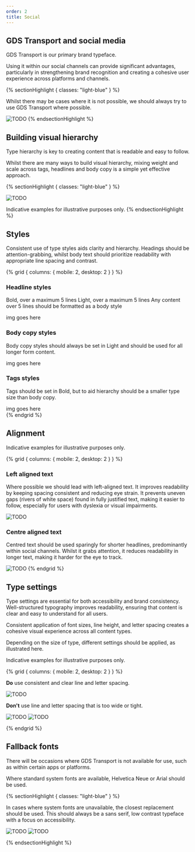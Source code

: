 ```yaml
---
order: 2
title: Social
---
```


## GDS Transport and social media

GDS Transport is our primary brand typeface.

Using it within our social channels can provide significant advantages, particularly in strengthening brand recognition and creating a cohesive user experience across platforms and channels.

{% sectionHighlight { classes: "light-blue" } %}

Whilst there may be cases where it is not possible, we should always try to use GDS Transport where possible.

<!-- TODO: image is duplicated in ../app/ -->

![TODO](./gds-transport.svg)
{% endsectionHighlight %}

## Building visual hierarchy

Type hierarchy is key to creating content that is readable and easy to follow.

Whilst there are many ways to build visual hierarchy, mixing weight and scale across tags, headlines and body copy is a simple yet effective approach.

{% sectionHighlight { classes: "light-blue" } %}

![TODO](./type-hierarchy.png)

Indicative examples for illustrative purposes only.
{% endsectionHighlight %}

## Styles

Consistent use of type styles aids clarity and hierarchy. Headings should be attention-grabbing, whilst body text should prioritize readability with appropriate line spacing and contrast.

<!-- TODO: lots to do here, some of the below should probably be in images -->

{% grid { columns: { mobile: 2, desktop: 2 } } %}

<div class="border">

### Headline styles

Bold, over a maximum 5 lines
Light, over a maximum 5 lines
Any content over 5 lines should be formatted as a body style

</div>
<div>
img goes here
</div>

<div class="border">

### Body copy styles

Body copy styles should always be set in Light and should be used for all longer form content.

</div>
<div>
img goes here
</div>
<div class="border">

### Tags styles

Tags should be set in Bold, but to aid hierarchy should be a smaller type size than body copy.

</div>
<div>
img goes here
</div>
{% endgrid %}

## Alignment

<div class="inset">

Indicative examples for illustrative purposes only.

</div>
<!-- TODO: the next two headings started with a small image that is not in here yet
           but we might not need it for consistency reasons? -->

{% grid { columns: { mobile: 2, desktop: 2 } } %}

<div class="border">

### Left aligned text

Where possible we should lead with left-aligned text. It improves readability by keeping spacing consistent and reducing eye strain. It prevents uneven gaps (rivers of white space) found in fully justified text, making it easier to follow, especially for users with dyslexia or visual impairments.

</div>

![TODO](./left-aligned.png)

<div class="border">

### Centre aligned text

Centred text should be used sparingly for shorter headlines, predominantly within social channels. Whilst it grabs attention, it reduces readability in longer text, making it harder for the eye to track.

</div>

![TODO](./centre-aligned.png)
{% endgrid %}

## Type settings

Type settings are essential for both accessibility and brand consistency. Well-structured typography improves readability, ensuring that content is clear and easy to understand for all users.

Consistent application of font sizes, line height, and letter spacing creates a cohesive visual experience across all content types.

Depending on the size of type, different settings should be applied, as illustrated here.

<div class="inset">

Indicative examples for illustrative purposes only.

</div>

{% grid { columns: { mobile: 2, desktop: 2 } } %}

<div class="border">

**Do** use consistent and clear line and letter spacing.

</div>

![TODO](./type-settings-do.png)

<div class="border">

**Don't** use line and letter spacing that is too wide or tight.

</div>
<div>

![TODO](./type-settings-dont-1.png) ![TODO](./type-settings-dont-2.png)</div>

{% endgrid %}

## Fallback fonts

There will be occasions where GDS Transport is not available for use, such as within certain apps or platforms.

Where standard system fonts are available, Helvetica Neue or Arial should be used.

{% sectionHighlight { classes: "light-blue" } %}

In cases where system fonts are unavailable, the closest replacement should be used. This should always be a sans serif, low contrast typeface with a focus on accessibility.

![TODO](./helvetica-neue.svg)
![TODO](./arial.svg)

{% endsectionHighlight %}
